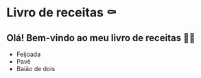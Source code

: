 # Livro de receitas :coffin:



## Olá! Bem-vindo ao meu livro de receitas   :mrs_claus::call_me_hand:	



* Feijoada
* Pavê
* Baião de dois

